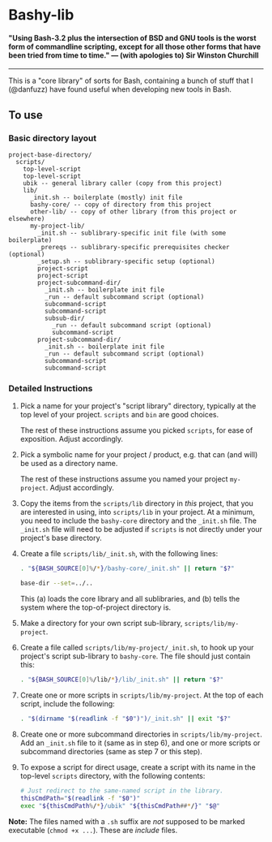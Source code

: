 Bashy-lib
=========

<h4>
"Using Bash-3.2 plus the intersection of BSD and GNU tools is the worst form
of commandline scripting, except for all those other forms that have been tried
from time to time." &mdash; (with apologies to) Sir Winston Churchill
</h4>

- - - - - - - - - -

This is a "core library" of sorts for Bash, containing a bunch of stuff that
I (@danfuzz) have found useful when developing new tools in Bash.

## To use

### Basic directory layout

```
project-base-directory/
  scripts/
    top-level-script
    top-level-script
    ubik -- general library caller (copy from this project)
    lib/
      _init.sh -- boilerplate (mostly) init file
      bashy-core/ -- copy of directory from this project
      other-lib/ -- copy of other library (from this project or elsewhere)
      my-project-lib/
        _init.sh -- sublibrary-specific init file (with some boilerplate)
        _prereqs -- sublibrary-specific prerequisites checker (optional)
        _setup.sh -- sublibrary-specific setup (optional)
        project-script
        project-script
        project-subcommand-dir/
          _init.sh -- boilerplate init file
          _run -- default subcommand script (optional)
          subcommand-script
          subcommand-script
          subsub-dir/
            _run -- default subcommand script (optional)
            subcommand-script
        project-subcommand-dir/
          _init.sh -- boilerplate init file
          _run -- default subcommand script (optional)
          subcommand-script
          subcommand-script
```

### Detailed Instructions

1. Pick a name for your project's "script library" directory, typically at the
   top level of your project. `scripts` and `bin` are good choices.

   The rest of these instructions assume you picked `scripts`, for ease of
   exposition. Adjust accordingly.

2. Pick a symbolic name for your project / product, e.g. that can (and will) be
   used as a directory name.

   The rest of these instructions assume you named your project `my-project`.
   Adjust accordingly.

3. Copy the items from the `scripts/lib` directory in _this_ project, that you
   are interested in using, into `scripts/lib` in your project. At a minimum,
   you need to include the `bashy-core` directory and the `_init.sh` file. The
   `_init.sh` file will need to be adjusted if `scripts` is not directly under
   your project's base directory.

4. Create a file `scripts/lib/_init.sh`, with the following lines:

   ```bash
   . "${BASH_SOURCE[0]%/*}/bashy-core/_init.sh" || return "$?"

   base-dir --set=../..
   ```

   This (a) loads the core library and all sublibraries, and (b) tells the
   system where the top-of-project directory is.

5. Make a directory for your own script sub-library, `scripts/lib/my-project`.

6. Create a file called `scripts/lib/my-project/_init.sh`, to hook up
   your project's script sub-library to `bashy-core`. The file should just
   contain this:

   ```bash
   . "${BASH_SOURCE[0]%/lib/*}/lib/_init.sh" || return "$?"
   ```

7. Create one or more scripts in `scripts/lib/my-project`. At the top of each
   script, include the following:

   ```bash
   . "$(dirname "$(readlink -f "$0")")/_init.sh" || exit "$?"
   ```

8. Create one or more subcommand directories in `scripts/lib/my-project`. Add
   an `_init.sh` file to it (same as in step 6), and one or more scripts or
   subcommand directories (same as step 7 or this step).

9. To expose a script for direct usage, create a script with its name in the
   top-level `scripts` directory, with the following contents:

   ```bash
   # Just redirect to the same-named script in the library.
   thisCmdPath="$(readlink -f "$0")"
   exec "${thisCmdPath%/*}/ubik" "${thisCmdPath##*/}" "$@"
   ```

**Note:** The files named with a `.sh` suffix are _not_ supposed to be marked
executable (`chmod +x ...`). These are _include_ files.
